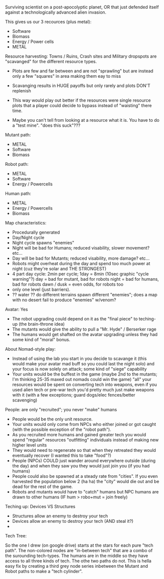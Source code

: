 Surviving scientist on a post-apocolyptic planet, 
OR that just defended itself against a technologically advanced alien invasion.

This gives us our 3 recources (plus metal):

  * Software
  * Biomass
  * Energy / Power cells
  * METAL

Resource harvesting:
Towns / Ruins, Crash sites and Military dropspots are "scavanged" for the different resource types.
  
  * Plots are few and far between and are not "sprawling" but are instead only a few "squares" in area making them eay to miss
  * Scavanging results in HUGE payoffs but only rarely and plots DON'T replenish
  * This way would play out better if the resources were single resource plots that a player could decide 
    to bypass instead of "waisting" there time. 

  * Maybe you can't tell from looking at a resource what it is.  You have to do a "test mine".  "does this suck"???

Mutant path:
  
  * METAL
  * Software
  * Biomass

Robot path:

  * METAL
  * Software
  * Energy / Powercells

Human path:
  
  * METAL
  * Energy / Powercells
  * Biomass

Map characteristics:

  * Procedurally generated
  * Day/Night cycle
  * Night cycle spawns "enemies"
  * Night will be bad for Humans; reduced visability, slower movement? etc...
  * Day will be bad for Mutants; reduced visability, more damage? etc...
  * Robots might overheat during the day and spend too much power at night (cuz they're solar and THE STRONGEST)
  * 4 part day cycle: 2min per cycle; 1day = 8min (10sec graphic "cycle warning"?)
      day = bad for mutant, bad for robots
      night = bad for humans, bad for robots
      dawn / dusk = even odds, for robots too
  * only one level (just barriers). 
  * ?? water ??  do different terrains spawn different "enemies"; does a map with no desert fail to produce "enemies" w/venom?

Avatar: Yes

  * The robot upgrading could depend on it as the "final piece" to teching-up (the brain-throne idea)
  * The mutants would give the ability to pull a "Mr. Hyde" / Berserker rage
  * The humans would get shafted on the avatar upgrading unless they had some kind of "moral" bonus.

About Nomad-style play:

  * Instead of using the lab you start in you decide to scavange it (this would make your avatar mad buff so you could last the night solo)
    and your focus is now solely on attack; some kind of "siege" capability
  * Your units would be the buffest in the game (maybe 2nd to the mutants; I'm thinking 25-35 maxed out nomads could win the game)
    "all" your resources would be spent on converting tech into weapons, even if you used alien tech or pre-war tech 
    you'd pretty much just make weapons with it (with a few exceptions; guard dogs/elec fences/better scavenging)

People: are only "recruited"; you never "make" humans

  * People would be the only unit resource.
  * Your units would only come from NPCs who either joined or got caught (with the possible exception of the "robot path").
  * As you recruited more humans and gained greater tech you would spend "regular" resources "outfitting" individuals instead of making new higher level units
  * They would need to regenerate so that when they retreated they would eventually recover (I wanted this to take "food"?)
  * People (NPCs) COULD just wander around everywhere outside (during the day) and when they saw you they would just join you (if you had humans)
  * People could also be spawned at a steady rate from "cities".  If you even harvested the population below 2 (ha ha) the "city" 
    would die out and be dead for the rest of the game.
  * Robots and mutants would have to "catch" humans but NPC humans are drawn to other humans (IF hum > robo+mut = join freely)

Teching up:
Devices VS Structures

  * Structures allow an enemy to destroy your tech
  * Devices allow an enemy to destroy your tech (AND steal it?)
  *

Tech Tree:

  So the one I drew (on google drive) starts at the stars for each pure "tech path".  The non-colored nodes are 
  "in-between tech" that are a combo of the surounding tech-types.  The humans are in the middle so they have 
  access to all three kinds of tech.  The othe two paths do not.  This is hella easy fix by creating a third grey node series 
  inbetween the Mutant and Robot paths to make a "tech cylinder".  
  
  

  



